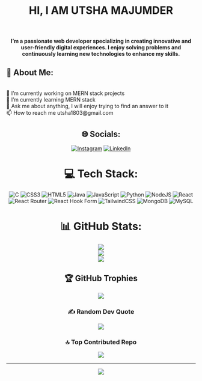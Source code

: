 <h1 align = "center"> HI, I AM UTSHA MAJUMDER </h1>
<br>
<h4> <center>I’m a passionate web developer specializing in creating innovative and user-friendly digital experiences. I enjoy solving problems and continuously learning new technologies to enhance my skills. </center></h4>
<h2>💫 About Me:</h2>
<br>
🔭 I’m currently working on MERN stack projects<br>🌱 I’m currently learning MERN stack<br>💬 Ask me about anything, I will enjoy trying to find an answer to it<br>📫 How to reach me utsha1803@gmail.com


<div align = "center">

## 🌐 Socials:
[![Instagram](https://img.shields.io/badge/Instagram-%23E4405F.svg?logo=Instagram&logoColor=white)](https://instagram.com/_u_t_s_h_a_) [![LinkedIn](https://img.shields.io/badge/LinkedIn-%230077B5.svg?logo=linkedin&logoColor=white)](https://linkedin.com/in/utsha-majumder18032004) 

# 💻 Tech Stack:
![C](https://img.shields.io/badge/c-%2300599C.svg?style=for-the-badge&logo=c&logoColor=white) ![CSS3](https://img.shields.io/badge/css3-%231572B6.svg?style=for-the-badge&logo=css3&logoColor=white) ![HTML5](https://img.shields.io/badge/html5-%23E34F26.svg?style=for-the-badge&logo=html5&logoColor=white) ![Java](https://img.shields.io/badge/java-%23ED8B00.svg?style=for-the-badge&logo=openjdk&logoColor=white) ![JavaScript](https://img.shields.io/badge/javascript-%23323330.svg?style=for-the-badge&logo=javascript&logoColor=%23F7DF1E) ![Python](https://img.shields.io/badge/python-3670A0?style=for-the-badge&logo=python&logoColor=ffdd54) ![NodeJS](https://img.shields.io/badge/node.js-6DA55F?style=for-the-badge&logo=node.js&logoColor=white) ![React](https://img.shields.io/badge/react-%2320232a.svg?style=for-the-badge&logo=react&logoColor=%2361DAFB) ![React Router](https://img.shields.io/badge/React_Router-CA4245?style=for-the-badge&logo=react-router&logoColor=white) ![React Hook Form](https://img.shields.io/badge/React%20Hook%20Form-%23EC5990.svg?style=for-the-badge&logo=reacthookform&logoColor=white) ![TailwindCSS](https://img.shields.io/badge/tailwindcss-%2338B2AC.svg?style=for-the-badge&logo=tailwind-css&logoColor=white) ![MongoDB](https://img.shields.io/badge/MongoDB-%234ea94b.svg?style=for-the-badge&logo=mongodb&logoColor=white) ![MySQL](https://img.shields.io/badge/mysql-4479A1.svg?style=for-the-badge&logo=mysql&logoColor=white)
# 📊 GitHub Stats:
![](https://github-readme-stats.vercel.app/api?username=Utsha-18&theme=dark&hide_border=true&include_all_commits=true&count_private=true)<br/>
![](https://github-readme-streak-stats.herokuapp.com/?user=Utsha-18&theme=dark&hide_border=true)<br/>
![](https://github-readme-stats.vercel.app/api/top-langs/?username=Utsha-18&theme=dark&hide_border=true&include_all_commits=true&count_private=true&layout=compact)

## 🏆 GitHub Trophies
![](https://github-profile-trophy.vercel.app/?username=Utsha-18&theme=flat&no-frame=true&no-bg=false&margin-w=4)

### ✍️ Random Dev Quote
![](https://quotes-github-readme.vercel.app/api?type=horizontal&theme=radical)

### 🔝 Top Contributed Repo
![](https://github-contributor-stats.vercel.app/api?username=Utsha-18&limit=5&theme=tokyonight&combine_all_yearly_contributions=true)

---
[![](https://visitcount.itsvg.in/api?id=Utsha-18&icon=0&color=9)](https://visitcount.itsvg.in)

</div>

<!-- Proudly created with GPRM ( https://gprm.itsvg.in ) -->